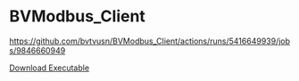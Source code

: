 # BVModbus_Client

https://github.com/bvtvusn/BVModbus_Client/actions/runs/5416649939/jobs/9846660949

[Download Executable]((https://github.com/bvtvusn/BVModbus_Client/suites/13963845478/artifacts/778303837)https://github.com/bvtvusn/BVModbus_Client/suites/13963845478/artifacts/778303837)
